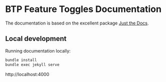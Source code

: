 # BTP Feature Toggles Documentation

The documentation is based on the excellent package [Just the Docs](https://just-the-docs.github.io/just-the-docs/).

## Local development

Running documentation locally:

```bash
bundle install
bundle exec jekyll serve
```

http://localhost:4000
